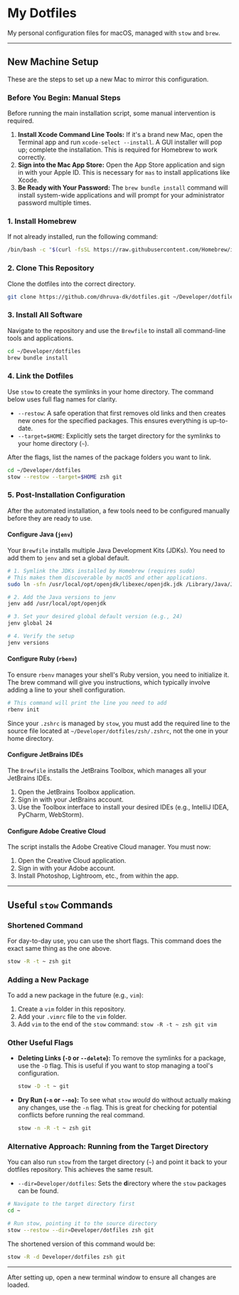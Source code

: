 # My Dotfiles

My personal configuration files for macOS, managed with `stow` and `brew`.

---

## New Machine Setup

These are the steps to set up a new Mac to mirror this configuration.

### Before You Begin: Manual Steps

Before running the main installation script, some manual intervention is required.

1.  **Install Xcode Command Line Tools:** If it's a brand new Mac, open the Terminal app and run `xcode-select --install`. A GUI installer will pop up; complete the installation. This is required for Homebrew to work correctly.
2.  **Sign into the Mac App Store:** Open the App Store application and sign in with your Apple ID. This is necessary for `mas` to install applications like Xcode.
3.  **Be Ready with Your Password:** The `brew bundle install` command will install system-wide applications and will prompt for your administrator password multiple times.

### 1. Install Homebrew

If not already installed, run the following command:

```sh
/bin/bash -c "$(curl -fsSL https://raw.githubusercontent.com/Homebrew/install/HEAD/install.sh)"
```

### 2. Clone This Repository

Clone the dotfiles into the correct directory.

```sh
git clone https://github.com/dhruva-dk/dotfiles.git ~/Developer/dotfiles
```

### 3. Install All Software

Navigate to the repository and use the `Brewfile` to install all command-line tools and applications.

```sh
cd ~/Developer/dotfiles
brew bundle install
```

### 4. Link the Dotfiles

Use `stow` to create the symlinks in your home directory. The command below uses full flag names for clarity.

- `--restow`: A safe operation that first removes old links and then creates new ones for the specified packages. This ensures everything is up-to-date.
- `--target=$HOME`: Explicitly sets the target directory for the symlinks to your home directory (`~`).

After the flags, list the names of the package folders you want to link.

```sh
cd ~/Developer/dotfiles
stow --restow --target=$HOME zsh git
```

### 5. Post-Installation Configuration

After the automated installation, a few tools need to be configured manually before they are ready to use.

#### Configure Java (`jenv`)

Your `Brewfile` installs multiple Java Development Kits (JDKs). You need to add them to `jenv` and set a global default.

```sh
# 1. Symlink the JDKs installed by Homebrew (requires sudo)
# This makes them discoverable by macOS and other applications.
sudo ln -sfn /usr/local/opt/openjdk/libexec/openjdk.jdk /Library/Java/JavaVirtualMachines/openjdk.jdk

# 2. Add the Java versions to jenv
jenv add /usr/local/opt/openjdk

# 3. Set your desired global default version (e.g., 24)
jenv global 24

# 4. Verify the setup
jenv versions
```

#### Configure Ruby (`rbenv`)

To ensure `rbenv` manages your shell's Ruby version, you need to initialize it. The brew command will give you instructions, which typically involve adding a line to your shell configuration.

```bash
# This command will print the line you need to add
rbenv init
```

Since your `.zshrc` is managed by `stow`, you must add the required line to the source file located at `~/Developer/dotfiles/zsh/.zshrc`, not the one in your home directory.

#### Configure JetBrains IDEs

The `Brewfile` installs the JetBrains Toolbox, which manages all your JetBrains IDEs.

1. Open the JetBrains Toolbox application.
2. Sign in with your JetBrains account.
3. Use the Toolbox interface to install your desired IDEs (e.g., IntelliJ IDEA, PyCharm, WebStorm).

#### Configure Adobe Creative Cloud

The script installs the Adobe Creative Cloud manager. You must now:

1. Open the Creative Cloud application.
2. Sign in with your Adobe account.
3. Install Photoshop, Lightroom, etc., from within the app.

---

## Useful `stow` Commands

### Shortened Command

For day-to-day use, you can use the short flags. This command does the exact same thing as the one above.

```sh
stow -R -t ~ zsh git
```

### Adding a New Package

To add a new package in the future (e.g., `vim`):

1. Create a `vim` folder in this repository.
2. Add your `.vimrc` file to the `vim` folder.
3. Add `vim` to the end of the `stow` command: `stow -R -t ~ zsh git vim`

### Other Useful Flags

- **Deleting Links (`-D` or `--delete`):** To remove the symlinks for a package, use the `-D` flag. This is useful if you want to stop managing a tool's configuration.

  ```sh
  stow -D -t ~ git
  ```

- **Dry Run (`-n` or `--no`):** To see what `stow` _would_ do without actually making any changes, use the `-n` flag. This is great for checking for potential conflicts before running the real command.
  ```sh
  stow -n -R -t ~ zsh git
  ```

### Alternative Approach: Running from the Target Directory

You can also run `stow` from the target directory (`~`) and point it back to your dotfiles repository. This achieves the same result.

- `--dir=Developer/dotfiles`: Sets the **d**irectory where the `stow` packages can be found.

```sh
# Navigate to the target directory first
cd ~

# Run stow, pointing it to the source directory
stow --restow --dir=Developer/dotfiles zsh git
```

The shortened version of this command would be:

```sh
stow -R -d Developer/dotfiles zsh git
```

---

After setting up, open a new terminal window to ensure all changes are loaded.
